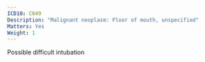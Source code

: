 ```yaml
---
ICD10: C049
Description: "Malignant neoplasm: Floor of mouth, unspecified"
Matters: Yes
Weight: 1
---
```

Possible difficult intubation
